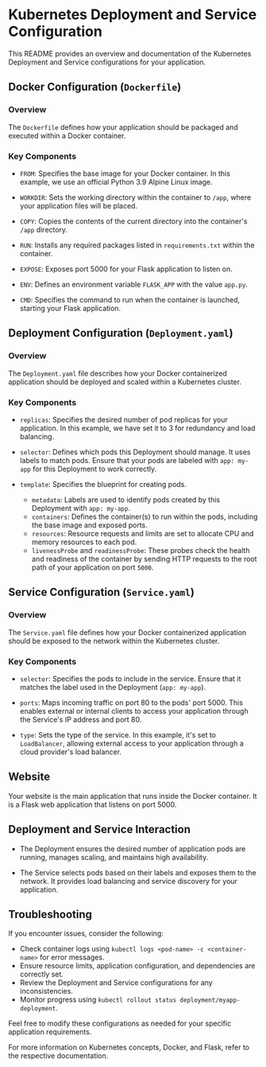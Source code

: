 # Kubernetes Deployment and Service Configuration

This README provides an overview and documentation of the Kubernetes Deployment and Service configurations for your application.

## Docker Configuration (`Dockerfile`)

### Overview
The `Dockerfile` defines how your application should be packaged and executed within a Docker container.

### Key Components
- `FROM`: Specifies the base image for your Docker container. In this example, we use an official Python 3.9 Alpine Linux image.

- `WORKDIR`: Sets the working directory within the container to `/app`, where your application files will be placed.

- `COPY`: Copies the contents of the current directory into the container's `/app` directory.

- `RUN`: Installs any required packages listed in `requirements.txt` within the container.

- `EXPOSE`: Exposes port 5000 for your Flask application to listen on.

- `ENV`: Defines an environment variable `FLASK_APP` with the value `app.py`.

- `CMD`: Specifies the command to run when the container is launched, starting your Flask application.

## Deployment Configuration (`Deployment.yaml`)

### Overview
The `Deployment.yaml` file describes how your Docker containerized application should be deployed and scaled within a Kubernetes cluster.

### Key Components
- `replicas`: Specifies the desired number of pod replicas for your application. In this example, we have set it to 3 for redundancy and load balancing.

- `selector`: Defines which pods this Deployment should manage. It uses labels to match pods. Ensure that your pods are labeled with `app: my-app` for this Deployment to work correctly.

- `template`: Specifies the blueprint for creating pods.
  - `metadata`: Labels are used to identify pods created by this Deployment with `app: my-app`.
  - `containers`: Defines the container(s) to run within the pods, including the base image and exposed ports.
  - `resources`: Resource requests and limits are set to allocate CPU and memory resources to each pod.
  - `livenessProbe` and `readinessProbe`: These probes check the health and readiness of the container by sending HTTP requests to the root path of your application on port `5000`.

## Service Configuration (`Service.yaml`)

### Overview
The `Service.yaml` file defines how your Docker containerized application should be exposed to the network within the Kubernetes cluster.

### Key Components
- `selector`: Specifies the pods to include in the service. Ensure that it matches the label used in the Deployment (`app: my-app`).

- `ports`: Maps incoming traffic on port 80 to the pods' port 5000. This enables external or internal clients to access your application through the Service's IP address and port 80.

- `type`: Sets the type of the service. In this example, it's set to `LoadBalancer`, allowing external access to your application through a cloud provider's load balancer.

## Website
Your website is the main application that runs inside the Docker container. It is a Flask web application that listens on port 5000.

## Deployment and Service Interaction

- The Deployment ensures the desired number of application pods are running, manages scaling, and maintains high availability.

- The Service selects pods based on their labels and exposes them to the network. It provides load balancing and service discovery for your application.

## Troubleshooting

If you encounter issues, consider the following:
- Check container logs using `kubectl logs <pod-name> -c <container-name>` for error messages.
- Ensure resource limits, application configuration, and dependencies are correctly set.
- Review the Deployment and Service configurations for any inconsistencies.
- Monitor progress using `kubectl rollout status deployment/myapp-deployment`.

Feel free to modify these configurations as needed for your specific application requirements.

For more information on Kubernetes concepts, Docker, and Flask, refer to the respective documentation.
